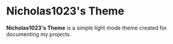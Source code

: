 # Nicholas1023's Theme

**Nicholas1023's Theme** is a simple light mode theme created for documenting my projects.
